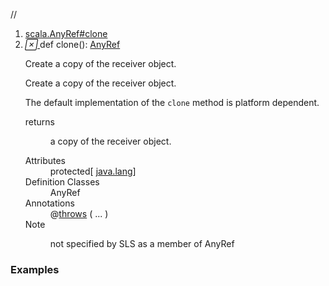 //
<ol>
<li><a href="https://www.scala-lang.org/api/2.12.3/scala/collection/immutable/List.html#clone():Object">scala.AnyRef#clone</a></li>
<li name="scala.AnyRef#clone" visbl="prt" class="indented0 " data-isabs="false" fullcomment="yes" group="Ungrouped"> <a id="clone():Object"></a><a id="clone():AnyRef"></a> <span class="permalink"> <a href="../../../scala/collection/immutable/List.html#clone():Object" title="Permalink"> <i class="material-icons"></i> </a> </span> <span class="modifier_kind"> <span class="modifier"></span> <span class="kind">def</span> </span> <span class="symbol"> <span class="name">clone</span><span class="params">()</span><span class="result">: <a href="../../AnyRef.html" class="extype" name="scala.AnyRef">AnyRef</a></span> </span> <p class="shortcomment cmt">Create a copy of the receiver object.</p>
 <div class="fullcomment">
  <div class="comment cmt">
   <p>Create a copy of the receiver object.</p>
   <p> The default implementation of the <code>clone</code> method is platform dependent. </p>
  </div>
  <dl class="paramcmts block">
   <dt>
    returns
   </dt>
   <dd class="cmt">
    <p>a copy of the receiver object.</p>
   </dd>
  </dl>
  <dl class="attributes block"> 
   <dt>
    Attributes
   </dt>
   <dd>
    protected[
    <a href="../../../java/lang/index.html" class="extype" name="java.lang">java.lang</a>] 
   </dd>
   <dt>
    Definition Classes
   </dt>
   <dd>
    AnyRef
   </dd>
   <dt>
    Annotations
   </dt>
   <dd> 
    <span class="name">@<a href="../../throws.html" class="extype" name="scala.throws">throws</a></span>
    <span class="args">(<span> <span class="defval" name="classOf[java.lang.CloneNotSupportedException]">...</span> </span>)</span> 
   </dd>
   <dt>
    Note
   </dt>
   <dd>
    <span class="cmt"><p>not specified by SLS as a member of AnyRef</p></span>
   </dd>
  </dl>
 </div> </li>
        </ol>


### Examples





























